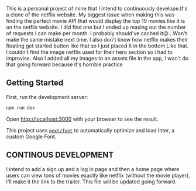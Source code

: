 This is a personal project of mine that I intend to continuously develope.It's a clone of the netflix website. My biggest issue when making this was finding the perfect movie API that would display the top 10 movies like it is on the netflix website. I did find one but I ended up maxing out the number of requests I can make per month. I probably should've cached it😥...Won't make the same mistake next time. I also don't know how netflix makes their floating get started button like that so I just placed It in the bottom Like that. I couldn't find the image netflix used for their hero section so i had to improvise. Also I added all my images to an assets file in the app, I won't do that going forward because it's horrible practice

## Getting Started

First, run the development server:

```bash
npm run dev

```

Open [http://localhost:3000](http://localhost:3000) with your browser to see the result.

This project uses [`next/font`](https://nextjs.org/docs/basic-features/font-optimization) to automatically optimize and load Inter, a custom Google Font.

## CONTINOUS DEVELOPMENT

I intend to add a sign up and a log in page and then a home page where users can view tons of movies exactly like netflix (without the movie player), I'll make it the link to the trailer. This file will be updated going forward.
